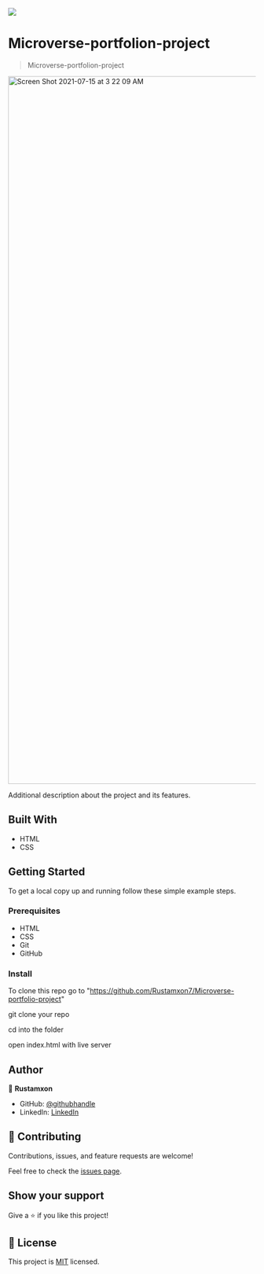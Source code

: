 ![](https://img.shields.io/badge/Microverse-blueviolet)

# Microverse-portfolion-project

> Microverse-portfolion-project

<img width="1440" alt="Screen Shot 2021-07-15 at 3 22 09 AM" src="https://user-images.githubusercontent.com/69011963/125701737-3c64039c-6352-4782-98f2-fa509d2f1d86.png">

Additional description about the project and its features.

## Built With

- HTML
- CSS

## Getting Started

To get a local copy up and running follow these simple example steps.

### Prerequisites

- HTML
- CSS
- Git
- GitHub

### Install

To clone this repo go to "https://github.com/Rustamxon7/Microverse-portfolio-project"

git clone your repo

cd into the folder

open index.html with live server

## Author

👤 **Rustamxon**

- GitHub: [@githubhandle](https://github.com/Rustamxon7)
- LinkedIn: [LinkedIn](https://www.linkedin.com/in/rustamjon-tolipov-6a831020b)

## 🤝 Contributing

Contributions, issues, and feature requests are welcome!

Feel free to check the [issues page](https://github.com/Rustamxon7/Microverse-portfolio-project/issues).

## Show your support

Give a ⭐️ if you like this project!

## 📝 License

This project is [MIT](./MIT.md) licensed.

